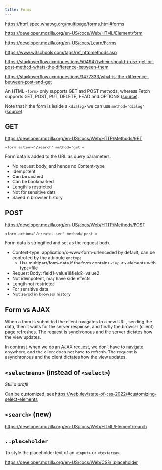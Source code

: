 ```yaml
---
title: Forms
---
```


https://html.spec.whatwg.org/multipage/forms.html#forms

https://developer.mozilla.org/en-US/docs/Web/HTML/Element/form

https://developer.mozilla.org/en-US/docs/Learn/Forms

https://www.w3schools.com/tags/ref_httpmethods.asp

https://stackoverflow.com/questions/504947/when-should-i-use-get-or-post-method-whats-the-difference-between-them

https://stackoverflow.com/questions/3477333/what-is-the-difference-between-post-and-get

An HTML `<form>` only supports GET and POST methods, whereas Fetch supports GET, POST, PUT, DELETE, HEAD and OPTIONS ([source](https://fetch.spec.whatwg.org/#methods)).

Note that if the form is inside a `<dialog>` we can use `method='dialog'` ([source](https://developer.mozilla.org/en-US/docs/Web/HTML/Element/form#attr-method)).

## GET

https://developer.mozilla.org/en-US/docs/Web/HTTP/Methods/GET

`<form action='/search' method='get'>`

Form data is added to the URL as query parameters.

- No request body, and hence no Content-type
- Idempotent
- Can be cached
- Can be bookmarked
- Length is restricted
- Not for sensitive data
- Saved in browser history

## POST

https://developer.mozilla.org/en-US/docs/Web/HTTP/Methods/POST

`<form action='/create-user' method='post'>`

Form data is stringified and set as the request body.

- Content-type: application/x-www-form-urlencoded by default, can be controlled by the attribute `enctype`
  - Use multipart/form-data if the form contains `<input>` elements with type=file
- Request Body: field1=value1&field2=value2
- Not idempotent, may have side effects
- Length not restricted
- For sensitive data
- Not saved in browser history

## Form vs AJAX

When a form is submitted the client navigates to a new URL, sending the data, then it waits for the server response, and finally the browser (client) page refreshes. The request is synchronous and the server dictates how the view updates.

In contrast, when we do an AJAX request, we don’t have to navigate anywhere, and the client does not have to refresh. The request is asynchronous and the client dictates how the view updates.

## `<selectmenu>` (instead of `<select>`)

_Still a draft!_

Can be customized, see https://web.dev/state-of-css-2022/#customizing-select-elements

## `<search>` (new)

https://developer.mozilla.org/en-US/docs/Web/HTML/Element/search

## `::placeholder`

To style the placeholder text of an `<input>` or `<textarea>`.

https://developer.mozilla.org/en-US/docs/Web/CSS/::placeholder
